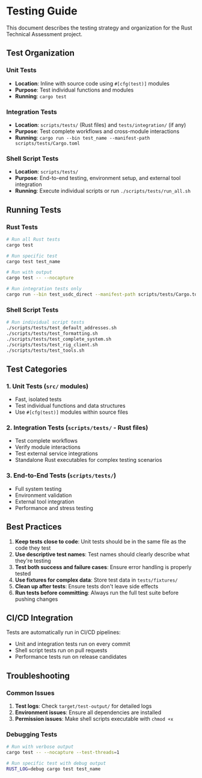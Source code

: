 # Testing Guide

This document describes the testing strategy and organization for the Rust Technical Assessment project.

## Test Organization

### Unit Tests
- **Location**: Inline with source code using `#[cfg(test)]` modules
- **Purpose**: Test individual functions and modules
- **Running**: `cargo test`

### Integration Tests
- **Location**: `scripts/tests/` (Rust files) and `tests/integration/` (if any)
- **Purpose**: Test complete workflows and cross-module interactions
- **Running**: `cargo run --bin test_name --manifest-path scripts/tests/Cargo.toml`

### Shell Script Tests
- **Location**: `scripts/tests/`
- **Purpose**: End-to-end testing, environment setup, and external tool integration
- **Running**: Execute individual scripts or run `./scripts/tests/run_all.sh`

## Running Tests

### Rust Tests
```bash
# Run all Rust tests
cargo test

# Run specific test
cargo test test_name

# Run with output
cargo test -- --nocapture

# Run integration tests only
cargo run --bin test_usdc_direct --manifest-path scripts/tests/Cargo.toml
```

### Shell Script Tests
```bash
# Run individual script tests
./scripts/tests/test_default_addresses.sh
./scripts/tests/test_formatting.sh
./scripts/tests/test_complete_system.sh
./scripts/tests/test_rig_client.sh
./scripts/tests/test_tools.sh
```

## Test Categories

### 1. Unit Tests (`src/` modules)
- Fast, isolated tests
- Test individual functions and data structures
- Use `#[cfg(test)]` modules within source files

### 2. Integration Tests (`scripts/tests/` - Rust files)
- Test complete workflows
- Verify module interactions
- Test external service integrations
- Standalone Rust executables for complex testing scenarios

### 3. End-to-End Tests (`scripts/tests/`)
- Full system testing
- Environment validation
- External tool integration
- Performance and stress testing

## Best Practices

1. **Keep tests close to code**: Unit tests should be in the same file as the code they test
2. **Use descriptive test names**: Test names should clearly describe what they're testing
3. **Test both success and failure cases**: Ensure error handling is properly tested
4. **Use fixtures for complex data**: Store test data in `tests/fixtures/`
5. **Clean up after tests**: Ensure tests don't leave side effects
6. **Run tests before committing**: Always run the full test suite before pushing changes

## CI/CD Integration

Tests are automatically run in CI/CD pipelines:
- Unit and integration tests run on every commit
- Shell script tests run on pull requests
- Performance tests run on release candidates

## Troubleshooting

### Common Issues
1. **Test logs**: Check `target/test-output/` for detailed logs
2. **Environment issues**: Ensure all dependencies are installed
3. **Permission issues**: Make shell scripts executable with `chmod +x`

### Debugging Tests
```bash
# Run with verbose output
cargo test -- --nocapture --test-threads=1

# Run specific test with debug output
RUST_LOG=debug cargo test test_name
```
